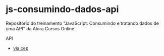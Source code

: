 # js-consumindo-dados-api
Repositório do treinamento "JavaScript: Consumindo e tratando dados de uma API" da Alura Cursos Online.

API
- [via cep](https://viacep.com.br/)

